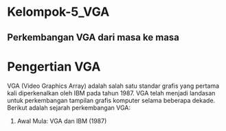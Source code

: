 # Kelompok-5_VGA
## Perkembangan VGA dari masa ke masa
# Pengertian VGA
VGA (Video Graphics Array) adalah salah satu standar grafis yang pertama kali diperkenalkan oleh IBM pada tahun 1987. VGA telah menjadi landasan untuk perkembangan tampilan grafis komputer selama beberapa dekade. Berikut adalah sejarah perkembangan VGA:
1.	Awal Mula: VGA dan IBM (1987)

